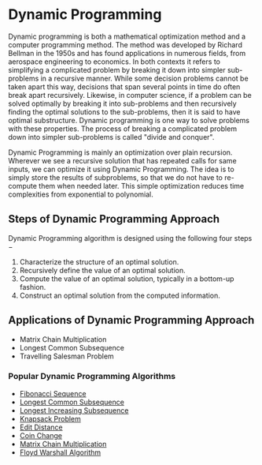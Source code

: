 # Dynamic Programming

Dynamic programming is both a mathematical optimization method and a computer programming method. The method was developed by Richard Bellman in the 1950s and has found applications in numerous fields, from aerospace engineering to economics. In both contexts it refers to simplifying a complicated problem by breaking it down into simpler sub-problems in a recursive manner. While some decision problems cannot be taken apart this way, decisions that span several points in time do often break apart recursively. Likewise, in computer science, if a problem can be solved optimally by breaking it into sub-problems and then recursively finding the optimal solutions to the sub-problems, then it is said to have optimal substructure. Dynamic programming is one way to solve problems with these properties. The process of breaking a complicated problem down into simpler sub-problems is called "divide and conquer".

Dynamic Programming is mainly an optimization over plain recursion. Wherever we see a recursive solution that has repeated calls for same inputs, we can optimize it using Dynamic Programming. The idea is to simply store the results of subproblems, so that we do not have to re-compute them when needed later. This simple optimization reduces time complexities from exponential to polynomial.


## Steps of Dynamic Programming Approach
Dynamic Programming algorithm is designed using the following four steps −

1. Characterize the structure of an optimal solution.
2. Recursively define the value of an optimal solution.
3. Compute the value of an optimal solution, typically in a bottom-up fashion.
4. Construct an optimal solution from the computed information.


## Applications of Dynamic Programming Approach
- Matrix Chain Multiplication
- Longest Common Subsequence
- Travelling Salesman Problem


### Popular Dynamic Programming Algorithms
* [Fibonacci Sequence](Fibonacci%20Sequence/README.md)
* [Longest Common Subsequence](Longest%20Common%20Subsequence/README.md)
* [Longest Increasing Subsequence](Longest%20Increasing%20Subsequence/README.md)
* [Knapsack Problem](Knapsack%20Problem/README.md)
* [Edit Distance](Edit%20Distance/README.md)
* [Coin Change](Coin%20Change/README.md)
* [Matrix Chain Multiplication](Matrix%20Chain%20Multiplication/README.md)
* [Floyd Warshall Algorithm](Floyd%20Warshall%20Algorithm/readme.md)
